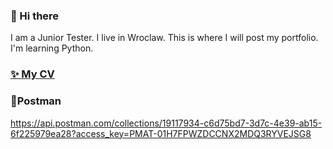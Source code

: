 ### 👋 Hi there
I am a Junior Tester. I live in Wroclaw. This is where I will post my portfolio.
I'm learning Python.

### <a href="https://drive.google.com/file/d/1TandT9HuSCaE67SD6qjNtkpYMhizs81a/view?usp=drive_link">✨ My CV</a>

### 🔭Postman
https://api.postman.com/collections/19117934-c6d75bd7-3d7c-4e39-ab15-6f225979ea28?access_key=PMAT-01H7FPWZDCCNX2MDQ3RYVEJSG8




<!--
**aurmidh/aurmidh** is a ✨ _special_ ✨ repository because its `README.md` (this file) appears on your GitHub profile.

Here are some ideas to get you started:

- 🔭 I’m currently working on ...
- 🌱 I’m currently learning ...
- 👯 I’m looking to collaborate on ...
- 🤔 I’m looking for help with ...
- 💬 Ask me about ...
- 📫 How to reach me: ...
- 😄 Pronouns: ...
- ⚡ Fun fact: ...
-->

